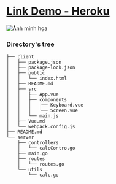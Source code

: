 # [Link Demo - Heroku](https://calcgo.herokuapp.com/)

![Ảnh minh họa](https://res.cloudinary.com/duchieu/image/upload/v1628407362/test/ncv6flge2h1g1rsryxwe.png)

### Directory's tree

```
├── client
│   ├── package.json
│   ├── package-lock.json
│   ├── public
│   │   └── index.html
│   ├── README.md
│   ├── src
│   │   ├── App.vue
│   │   ├── components
│   │   │   ├── Keyboard.vue
│   │   │   └── Screen.vue
│   │   └── main.js
│   ├── Vue.md
│   └── webpack.config.js
├── README.md
└── server
    ├── controllers
    │   └── calcContro.go
    ├── main.go
    ├── routes
    │   └── routes.go
    └── utils
        └── calc.go
```
        
